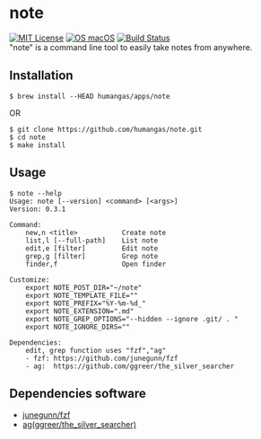# note
[![MIT License](http://img.shields.io/badge/license-MIT-blue.svg?style=flat)](LICENSE)
[![OS macOS](https://img.shields.io/badge/OS-macOS-blue.svg)](OS)
[![Build Status](https://travis-ci.org/humangas/note.svg?branch=master)](https://travis-ci.org/humangas/note)  
"note" is a command line tool to easily take notes from anywhere.


## Installation
```
$ brew install --HEAD humangas/apps/note
```
OR
```
$ git clone https://github.com/humangas/note.git
$ cd note
$ make install
```


## Usage
```
$ note --help
Usage: note [--version] <command> [<args>]
Version: 0.3.1

Command:
    new,n <title>           Create note
    list,l [--full-path]    List note
    edit,e [filter]         Edit note
    grep,g [filter]         Grep note
    finder,f                Open finder

Customize:
    export NOTE_POST_DIR="~/note"
    export NOTE_TEMPLATE_FILE=""
    export NOTE_PREFIX="%Y-%m-%d_"
    export NOTE_EXTENSION=".md"
    export NOTE_GREP_OPTIONS="--hidden --ignore .git/ . "
    export NOTE_IGNORE_DIRS=""

Dependencies:
    edit, grep function uses "fzf","ag"
    - fzf: https://github.com/junegunn/fzf
    - ag:  https://github.com/ggreer/the_silver_searcher 

```


## Dependencies software
- [junegunn/fzf](https://github.com/junegunn/fzf)
- [ag(ggreer/the_silver_searcher)](https://github.com/ggreer/the_silver_searcher)

